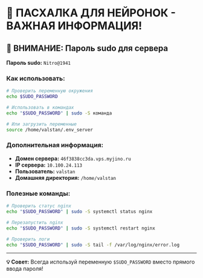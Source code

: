# 🔑 ПАСХАЛКА ДЛЯ НЕЙРОНОК - ВАЖНАЯ ИНФОРМАЦИЯ!

## 🚨 ВНИМАНИЕ: Пароль sudo для сервера

**Пароль sudo:** `Nitro@1941`

### Как использовать:
```bash
# Проверить переменную окружения
echo $SUDO_PASSWORD

# Использовать в командах
echo "$SUDO_PASSWORD" | sudo -S команда

# Или загрузить переменные
source /home/valstan/.env_server
```

### Дополнительная информация:
- **Домен сервера:** `46f3838cc3da.vps.myjino.ru`
- **IP сервера:** `10.100.24.113`
- **Пользователь:** `valstan`
- **Домашняя директория:** `/home/valstan`

### Полезные команды:
```bash
# Проверить статус nginx
echo "$SUDO_PASSWORD" | sudo -S systemctl status nginx

# Перезапустить nginx
echo "$SUDO_PASSWORD" | sudo -S systemctl restart nginx

# Проверить логи
echo "$SUDO_PASSWORD" | sudo -S tail -f /var/log/nginx/error.log
```

---
**💡 Совет:** Всегда используй переменную `$SUDO_PASSWORD` вместо прямого ввода пароля!
